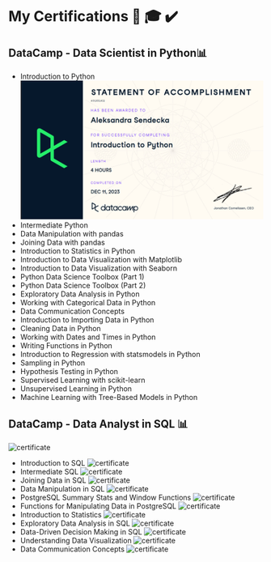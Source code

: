 # My Certifications 📜 🎓 ✔️

## DataCamp - Data Scientist in Python📊

* Introduction to Python
![certificate](certifications/certyfikat.png)
* Intermediate Python
* Data Manipulation with pandas
* Joining Data with pandas
* Introduction to Statistics in Python
* Introduction to Data Visualization with Matplotlib
* Introduction to Data Visualization with Seaborn
* Python Data Science Toolbox (Part 1)
* Python Data Science Toolbox (Part 2)
* Exploratory Data Analysis in Python
* Working with Categorical Data in Python
* Data Communication Concepts
* Introduction to Importing Data in Python
* Cleaning Data in Python
* Working with Dates and Times in Python
* Writing Functions in Python
* Introduction to Regression with statsmodels in Python
* Sampling in Python
* Hypothesis Testing in Python
* Supervised Learning with scikit-learn
* Unsupervised Learning in Python
* Machine Learning with Tree-Based Models in Python



## DataCamp - Data Analyst in SQL 📊

![certificate](/workspaces/codespaces-blank/certifications/certificateSQL.png)
* Introduction to SQL
![certificate](/workspaces/codespaces-blank/certifications/certificateSQL1.png)
* Intermediate SQL
![certificate](/workspaces/codespaces-blank/certifications/certificateSQL2png)
* Joining Data in SQL
![certificate](/workspaces/codespaces-blank/certifications/certificateSQL3.png)
* Data Manipulation in SQL
![certificate](/workspaces/codespaces-blank/certifications/certificateSQL4.png)
* PostgreSQL Summary Stats and Window Functions
![certificate](/workspaces/codespaces-blank/certifications/certificateSQL5.png)
* Functions for Manipulating Data in PostgreSQL
![certificate](/workspaces/codespaces-blank/certifications/certificateSQL6.png)
* Introduction to Statistics
![certificate](/workspaces/codespaces-blank/certifications/certificateSQL7.png)
* Exploratory Data Analysis in SQL
![certificate](/workspaces/codespaces-blank/certifications/certificateSQL8.png)
* Data-Driven Decision Making in SQL
![certificate](/workspaces/codespaces-blank/certifications/certificateSQL9.png)
* Understanding Data Visualization
![certificate](/workspaces/codespaces-blank/certifications/certificateSQL10.png)
* Data Communication Concepts
![certificate](/workspaces/codespaces-blank/certifications/certificateSQL11.png)




